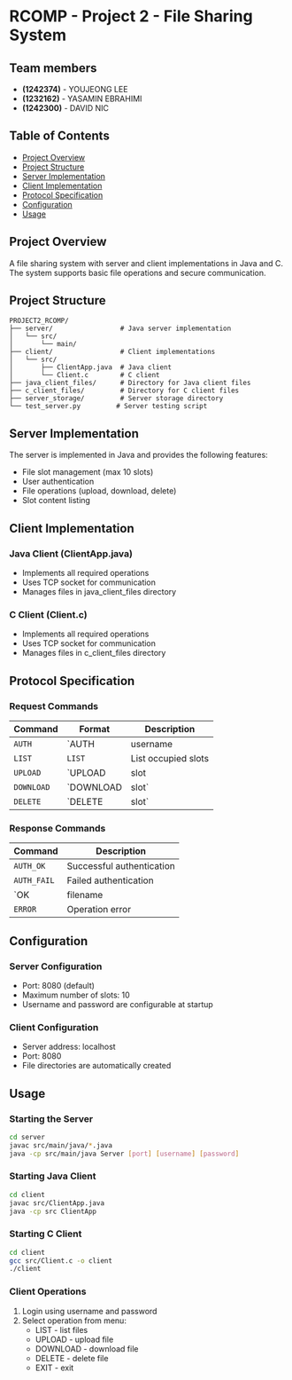 # RCOMP - Project 2 - File Sharing System 
## Team members
- **(1242374)** - YOUJEONG LEE
- **(1232162)** - YASAMIN EBRAHIMI
- **(1242300)** - DAVID NIC

## Table of Contents
- [Project Overview](#project-overview)
- [Project Structure](#project-structure)
- [Server Implementation](#server-implementation)
- [Client Implementation](#client-implementation)
- [Protocol Specification](#protocol-specification)
- [Configuration](#configuration)
- [Usage](#usage)

## Project Overview

A file sharing system with server and client implementations in Java and C. The system supports basic file operations and secure communication.

## Project Structure

```
PROJECT2_RCOMP/
├── server/                 # Java server implementation
│   └── src/
│       └── main/
├── client/                 # Client implementations
│   └── src/
│       ├── ClientApp.java  # Java client
│       └── Client.c        # C client
├── java_client_files/      # Directory for Java client files
├── c_client_files/         # Directory for C client files
├── server_storage/         # Server storage directory
└── test_server.py         # Server testing script
```

## Server Implementation

The server is implemented in Java and provides the following features:
- File slot management (max 10 slots)
- User authentication
- File operations (upload, download, delete)
- Slot content listing

## Client Implementation

### Java Client (ClientApp.java)
- Implements all required operations
- Uses TCP socket for communication
- Manages files in java_client_files directory

### C Client (Client.c)
- Implements all required operations
- Uses TCP socket for communication
- Manages files in c_client_files directory

## Protocol Specification

### Request Commands
| Command | Format | Description |
|---------|--------|-------------|
| `AUTH` | `AUTH|username|password` | User authentication |
| `LIST` | `LIST` | List occupied slots |
| `UPLOAD` | `UPLOAD|slot|filename|content` | Upload file |
| `DOWNLOAD` | `DOWNLOAD|slot` | Download file |
| `DELETE` | `DELETE|slot` | Delete file |

### Response Commands
| Command | Description |
|---------|-------------|
| `AUTH_OK` | Successful authentication |
| `AUTH_FAIL` | Failed authentication |
| `OK|filename|content` | Successful file operation |
| `ERROR` | Operation error |

## Configuration

### Server Configuration
- Port: 8080 (default)
- Maximum number of slots: 10
- Username and password are configurable at startup

### Client Configuration
- Server address: localhost
- Port: 8080
- File directories are automatically created

## Usage

### Starting the Server
```bash
cd server
javac src/main/java/*.java
java -cp src/main/java Server [port] [username] [password]
```

### Starting Java Client
```bash
cd client
javac src/ClientApp.java
java -cp src ClientApp
```

### Starting C Client
```bash
cd client
gcc src/Client.c -o client
./client
```

### Client Operations
1. Login using username and password
2. Select operation from menu:
   - LIST - list files
   - UPLOAD - upload file
   - DOWNLOAD - download file
   - DELETE - delete file
   - EXIT - exit
